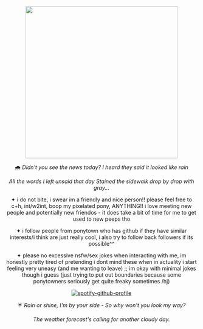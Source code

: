 <div align="center">
<img width="400" src="https://github.com/user-attachments/assets/4adefcad-05f0-43c9-bd8c-06e3deb7a89e">

🌧
_Didn't you see the news today?
I heard they said it looked like rain_ 

_All the words I left unsaid that day
Stained the sidewalk drop by drop with gray..._

✦ i do not bite, i swear im a friendly and nice person!! please feel free to c+h, int/w2int, boop my pixelated pony, ANYTHING!! i love meeting new people and potentially new friendos - it does take a bit of time for me to get used to new peeps tho

✦ i follow people from ponytown who has github if they have similar interests/i think are just really cool, i also try to follow back followers if its possible^^

✦ please no excessive nsfw/sex jokes when interacting with me, im honestly pretty tired of pretending i dont mind these when in actuality i start feeling very uneasy (and me wanting to leave) ;; im okay with minimal jokes though i guess (just trying to put out boundaries because some ponytowners seriously get quite freaky sometimes /hj)

[![spotify-github-profile](https://spotify-github-profile.kittinanx.com/api/view?uid=0peo08kixd2cq5azcvpkxhvb5&cover_image=true&theme=natemoo-re&show_offline=false&background_color=121212&interchange=false&bar_color=7eafce&bar_color_cover=false)](https://github.com/kittinan/spotify-github-profile)

☔ _Rain or shine, I'm by your side -
So why won't you look my way?_

_The weather forecast's calling for another cloudy day._
</div>
